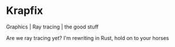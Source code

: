 # Krapfix
Graphics  | Ray tracing | the good stuff



Are we ray tracing yet? 
I'm rewriting in Rust, hold on to your horses

